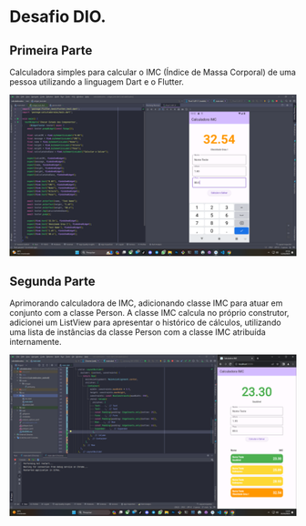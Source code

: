 # Desafio DIO.

## Primeira Parte

Calculadora simples para calcular o IMC (Índice de Massa Corporal) de uma pessoa utilizando a linguagem 
Dart e o Flutter.

<img src="assets/images/print.png" />
<br />

## Segunda Parte

Aprimorando calculadora de IMC, adicionando classe IMC para atuar em conjunto com a classe Person. 
A classe IMC calcula no próprio construtor, adicionei um ListView para apresentar o histórico de cálculos, 
utilizando uma lista de instâncias da classe Person com a classe IMC atribuída internamente.

<img src="assets/images/print2.png" />
<br />